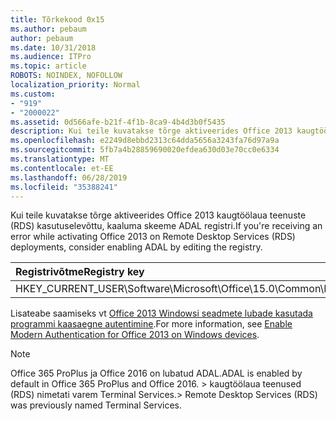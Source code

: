 ```yaml
---
title: Tõrkekood 0x15
ms.author: pebaum
author: pebaum
ms.date: 10/31/2018
ms.audience: ITPro
ms.topic: article
ROBOTS: NOINDEX, NOFOLLOW
localization_priority: Normal
ms.custom:
- "919"
- "2000022"
ms.assetid: 0d566afe-b21f-4f1b-8ca9-4b4d3b0f5435
description: Kui teile kuvatakse tõrge aktiveerides Office 2013 kaugtöölaua teenuste (RDS) kasutuselevõttu, kaaluma skeeme ADAL registri.
ms.openlocfilehash: e2249d8ebbd2313c64dda5656a3243fa76d97a9a
ms.sourcegitcommit: 5fb7a4b28859690020efdea630d03e70cc0e6334
ms.translationtype: MT
ms.contentlocale: et-EE
ms.lasthandoff: 06/28/2019
ms.locfileid: "35388241"
---
```

<span data-ttu-id="526fe-103">Kui teile kuvatakse tõrge aktiveerides Office 2013 kaugtöölaua teenuste (RDS) kasutuselevõttu, kaaluma skeeme ADAL registri.</span><span class="sxs-lookup"><span data-stu-id="526fe-103">If you're receiving an error while activating Office 2013 on Remote Desktop Services (RDS) deployments, consider enabling ADAL by editing the registry.</span></span>
  
|<span data-ttu-id="526fe-104">**Registrivõtme**</span><span class="sxs-lookup"><span data-stu-id="526fe-104">**Registry key**</span></span>|<span data-ttu-id="526fe-105">**Tüüp**</span><span class="sxs-lookup"><span data-stu-id="526fe-105">**Type**</span></span>|<span data-ttu-id="526fe-106">**Väärtus**</span><span class="sxs-lookup"><span data-stu-id="526fe-106">**Value**</span></span>|
|:-----|:-----|:-----|
|<span data-ttu-id="526fe-107">HKEY_CURRENT_USER\Software\Microsoft\Office\15.0\Common\Identity\EnableADAL</span><span class="sxs-lookup"><span data-stu-id="526fe-107">HKEY_CURRENT_USER\Software\Microsoft\Office\15.0\Common\Identity\EnableADAL</span></span>  <br/> |<span data-ttu-id="526fe-108">REG_DWORD</span><span class="sxs-lookup"><span data-stu-id="526fe-108">REG_DWORD</span></span>  <br/> |<span data-ttu-id="526fe-109">1</span><span class="sxs-lookup"><span data-stu-id="526fe-109">1</span></span>  <br/> |

<span data-ttu-id="526fe-110">Lisateabe saamiseks vt [Office 2013 Windowsi seadmete lubade kasutada programmi kaasaegne autentimine](https://docs.microsoft.com/office365/admin/security-and-compliance/enable-modern-authentication).</span><span class="sxs-lookup"><span data-stu-id="526fe-110">For more information, see [Enable Modern Authentication for Office 2013 on Windows devices](https://docs.microsoft.com/office365/admin/security-and-compliance/enable-modern-authentication).</span></span>
  
> [!NOTE]
>  <span data-ttu-id="526fe-111">Office 365 ProPlus ja Office 2016 on lubatud ADAL.</span><span class="sxs-lookup"><span data-stu-id="526fe-111">ADAL is enabled by default in Office 365 ProPlus and Office 2016.</span></span> <span data-ttu-id="526fe-112">> kaugtöölaua teenused (RDS) nimetati varem Terminal Services.</span><span class="sxs-lookup"><span data-stu-id="526fe-112">>  Remote Desktop Services (RDS) was previously named Terminal Services.</span></span>
  